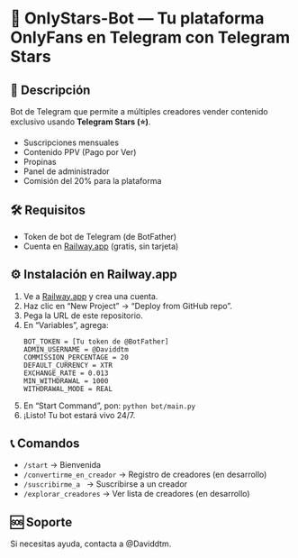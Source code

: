 # 🌟 OnlyStars-Bot — Tu plataforma OnlyFans en Telegram con Telegram Stars

## 🚀 Descripción

Bot de Telegram que permite a múltiples creadores vender contenido exclusivo usando **Telegram Stars (⭐️)**.  
- Suscripciones mensuales  
- Contenido PPV (Pago por Ver)  
- Propinas  
- Panel de administrador  
- Comisión del 20% para la plataforma  

## 🛠️ Requisitos

- Token de bot de Telegram (de BotFather)  
- Cuenta en [Railway.app](https://railway.app) (gratis, sin tarjeta)  

## ⚙️ Instalación en Railway.app

1. Ve a [Railway.app](https://railway.app) y crea una cuenta.  
2. Haz clic en “New Project” → “Deploy from GitHub repo”.  
3. Pega la URL de este repositorio.  
4. En “Variables”, agrega:  
   ```
   BOT_TOKEN = [Tu token de @BotFather]
   ADMIN_USERNAME = @Daviddtm
   COMMISSION_PERCENTAGE = 20
   DEFAULT_CURRENCY = XTR
   EXCHANGE_RATE = 0.013
   MIN_WITHDRAWAL = 1000
   WITHDRAWAL_MODE = REAL
   ```  
5. En “Start Command”, pon: `python bot/main.py`  
6. ¡Listo! Tu bot estará vivo 24/7.  

## 📞 Comandos

- `/start` → Bienvenida  
- `/convertirme_en_creador` → Registro de creadores (en desarrollo)  
- `/suscribirme_a ` → Suscribirse a un creador  
- `/explorar_creadores` → Ver lista de creadores (en desarrollo)  

## 🆘 Soporte

Si necesitas ayuda, contacta a @Daviddtm.
